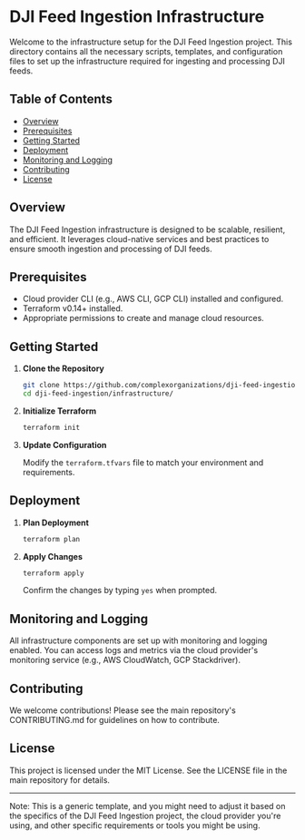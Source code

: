 # DJI Feed Ingestion Infrastructure

Welcome to the infrastructure setup for the DJI Feed Ingestion project. This directory contains all the necessary scripts, templates, and configuration files to set up the infrastructure required for ingesting and processing DJI feeds.

## Table of Contents

- [Overview](#overview)
- [Prerequisites](#prerequisites)
- [Getting Started](#getting-started)
- [Deployment](#deployment)
- [Monitoring and Logging](#monitoring-and-logging)
- [Contributing](#contributing)
- [License](#license)

## Overview

The DJI Feed Ingestion infrastructure is designed to be scalable, resilient, and efficient. It leverages cloud-native services and best practices to ensure smooth ingestion and processing of DJI feeds.

## Prerequisites

- Cloud provider CLI (e.g., AWS CLI, GCP CLI) installed and configured.
- Terraform v0.14+ installed.
- Appropriate permissions to create and manage cloud resources.

## Getting Started

1. **Clone the Repository**

   ```bash
   git clone https://github.com/complexorganizations/dji-feed-ingestion
   cd dji-feed-ingestion/infrastructure/
   ```

2. **Initialize Terraform**

   ```bash
   terraform init
   ```

3. **Update Configuration**

   Modify the `terraform.tfvars` file to match your environment and requirements.

## Deployment

1. **Plan Deployment**

   ```bash
   terraform plan
   ```

2. **Apply Changes**

   ```bash
   terraform apply
   ```

   Confirm the changes by typing `yes` when prompted.

## Monitoring and Logging

All infrastructure components are set up with monitoring and logging enabled. You can access logs and metrics via the cloud provider's monitoring service (e.g., AWS CloudWatch, GCP Stackdriver).

## Contributing

We welcome contributions! Please see the main repository's CONTRIBUTING.md for guidelines on how to contribute.

## License

This project is licensed under the MIT License. See the LICENSE file in the main repository for details.

---

Note: This is a generic template, and you might need to adjust it based on the specifics of the DJI Feed Ingestion project, the cloud provider you're using, and other specific requirements or tools you might be using.
